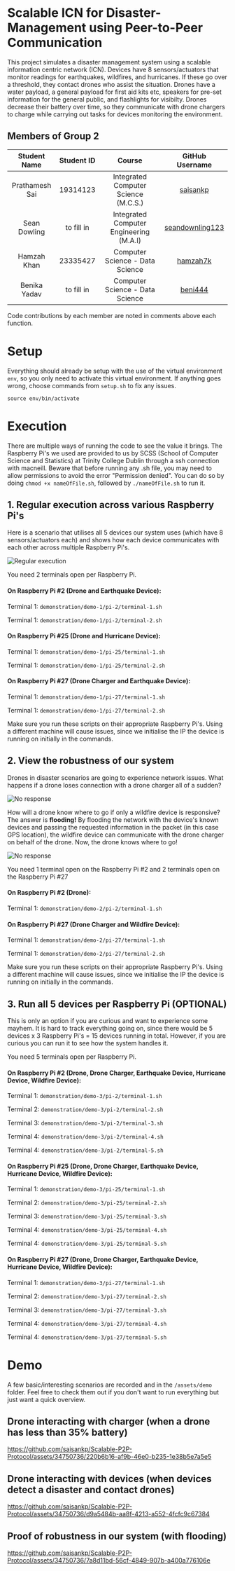 # Scalable ICN for Disaster-Management using Peer-to-Peer Communication

This project simulates a disaster management system using a scalable information centric network (ICN). Devices have 8 sensors/actuators that monitor readings for earthquakes, wildfires, and hurricanes. If these go over a threshold, they contact drones who assist the situation. Drones have a water payload, a general payload for first aid kits etc, speakers for pre-set information for the general public, and flashlights for visibilty. Drones decrease their battery over time, so they communicate with drone chargers to charge while carrying out tasks for devices monitoring the environment.

## Members of Group 2

|    Student Name    | Student ID |                Course                |      GitHub Username       |
|:------------------:|:----------:|:------------------------------------:|:--------------------------:|
|   Prathamesh Sai   |  19314123  | Integrated Computer Science (M.C.S.) |    [saisankp][saisankp]    |
|     Sean Dowling   |  to fill in  | Integrated Computer Engineering (M.A.I)      |    [seandownling123][seandownling123]      |
|     Hamzah Khan    |  23335427  | Computer Science - Data Science      |    [hamzah7k][hakhan]      |
|     Benika Yadav    |  to fill in  | Computer Science - Data Science      |    [beni444][beni444]      |

Code contributions by each member are noted in comments above each function.

# Setup
Everything should already be setup with the use of the virtual environment `env`, so you only need to activate this virtual environment. If anything goes wrong, choose commands from `setup.sh` to fix any issues.
```
source env/bin/activate
```

# Execution
There are multiple ways of running the code to see the value it brings. The Raspberry Pi's we used are provided to us by SCSS (School of Computer Science and Statistics) at Trinity College Dublin through a ssh connection with macneill. Beware that before running any .sh file, you may need to allow permissions to avoid the error "Permission denied". You can do so by doing `chmod +x nameOfFile.sh`, followed by `./nameOfFile.sh` to run it.

## 1. Regular execution across various Raspberry Pi's
Here is a scenario that utilises all 5 devices our system uses (which have 8 sensors/actuators each) and shows how each device communicates with each other across multiple Raspberry Pi's.

![Regular execution](assets/img/regular-execution.png)

You need 2 terminals open per Raspberry Pi. 

#### On Raspberry Pi #2 (Drone and Earthquake Device):

Terminal 1: `demonstration/demo-1/pi-2/terminal-1.sh`

Terminal 1: `demonstration/demo-1/pi-2/terminal-2.sh`

#### On Raspberry Pi #25 (Drone and Hurricane Device):

Terminal 1: `demonstration/demo-1/pi-25/terminal-1.sh`

Terminal 1: `demonstration/demo-1/pi-25/terminal-2.sh`

#### On Raspberry Pi #27 (Drone Charger and Earthquake Device):

Terminal 1: `demonstration/demo-1/pi-27/terminal-1.sh`

Terminal 1: `demonstration/demo-1/pi-27/terminal-2.sh`

Make sure you run these scripts on their appropriate Raspberry Pi's. Using a different machine will cause issues, since we initialise the IP the device is running on initially in the commands.

## 2. View the robustness of our system
Drones in disaster scenarios are going to experience network issues. What happens if a drone loses connection with a drone charger all of a sudden? 

![No response](assets/img/no-response.png)

How will a drone know where to go if only a wildfire device is responsive? The answer is **flooding!** By flooding the network with the device's known devices and passing the requested information in the packet (in this case GPS location), the wildfire device can communicate with the drone charger on behalf of the drone. Now, the drone knows where to go!

![No response](assets/img/flooding.png)

You need 1 terminal open on the Raspberry Pi #2 and 2 terminals open on the Raspberry Pi #27

#### On Raspberry Pi #2 (Drone):

Terminal 1: `demonstration/demo-2/pi-2/terminal-1.sh`

#### On Raspberry Pi #27 (Drone Charger and Wildfire Device):

Terminal 1: `demonstration/demo-2/pi-27/terminal-1.sh`

Terminal 1: `demonstration/demo-2/pi-27/terminal-2.sh`

Make sure you run these scripts on their appropriate Raspberry Pi's. Using a different machine will cause issues, since we initialise the IP the device is running on initially in the commands.

## 3. Run all 5 devices per Raspberry Pi (OPTIONAL)
This is only an option if you are curious and want to experience some mayhem. It is hard to track everything going on, since there would be 5 devices x 3 Raspberry Pi's = 15 devices running in total. However, if you are curious you can run it to see how the system handles it.

You need 5 terminals open per Raspberry Pi.

#### On Raspberry Pi #2 (Drone, Drone Charger, Earthquake Device, Hurricane Device, Wildfire Device):

Terminal 1: `demonstration/demo-3/pi-2/terminal-1.sh`

Terminal 2: `demonstration/demo-3/pi-2/terminal-2.sh`

Terminal 3: `demonstration/demo-3/pi-2/terminal-3.sh`

Terminal 4: `demonstration/demo-3/pi-2/terminal-4.sh`

Terminal 4: `demonstration/demo-3/pi-2/terminal-5.sh`

#### On Raspberry Pi #25 (Drone, Drone Charger, Earthquake Device, Hurricane Device, Wildfire Device):

Terminal 1: `demonstration/demo-3/pi-25/terminal-1.sh`

Terminal 2: `demonstration/demo-3/pi-25/terminal-2.sh`

Terminal 3: `demonstration/demo-3/pi-25/terminal-3.sh`

Terminal 4: `demonstration/demo-3/pi-25/terminal-4.sh`

Terminal 4: `demonstration/demo-3/pi-25/terminal-5.sh`

#### On Raspberry Pi #27 (Drone, Drone Charger, Earthquake Device, Hurricane Device, Wildfire Device):

Terminal 1: `demonstration/demo-3/pi-27/terminal-1.sh`

Terminal 2: `demonstration/demo-3/pi-27/terminal-2.sh`

Terminal 3: `demonstration/demo-3/pi-27/terminal-3.sh`

Terminal 4: `demonstration/demo-3/pi-27/terminal-4.sh`

Terminal 4: `demonstration/demo-3/pi-27/terminal-5.sh`


# Demo
A few basic/interesting scenarios are recorded and in the `/assets/demo` folder. Feel free to check them out if you don't want to run everything but just want a quick overview.
## Drone interacting with charger (when a drone has less than 35% battery)
https://github.com/saisankp/Scalable-P2P-Protocol/assets/34750736/220b6b16-af9b-46e0-b235-1e38b5e7a5e5

## Drone interacting with devices (when devices detect a disaster and contact drones)
https://github.com/saisankp/Scalable-P2P-Protocol/assets/34750736/d9a5484b-aa8f-4213-a552-4fcfc9c67384

## Proof of robustness in our system (with flooding)
https://github.com/saisankp/Scalable-P2P-Protocol/assets/34750736/7a8d11bd-56cf-4849-907b-a400a776106e

[saisankp]: https://github.com/saisankp
[seandownling123]: https://github.com/Seandowling123
[hakhan]: https://github.com/hamzah7k
[beni444]: https://github.com/beni444
